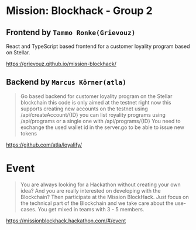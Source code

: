 # Mission: Blockhack - Group 2

## Frontend by `Tammo Ronke(Grievouz)`

React and TypeScript based frontend for a customer loyality program based on Stellar.

https://grievouz.github.io/mission-blockhack/

## Backend by `Marcus Körner(atla)`

> Go based backend for customer loyality program on the Stellar
> blockchain this code is only aimed at the testnet right now this
> supports creating new accounts on the testnet using
> /api/createAccount/{ID} you can list royality programs using
> /api/programs or a single one with /api/programs/{ID} You need to
> exchange the used wallet id in the server.go to be able to issue new
> tokens

https://github.com/atla/loyalify/

# Event

> You are always looking for a Hackathon without creating your own idea? And you are really interested on developing with the Blockchain? Then participate at the Mission BlockHack. Just focus on the technical part of the Blockchain and we take care about the use-cases. You get mixed in teams with 3 - 5 members.

https://missionblockhack.hackathon.com/#/event
